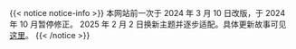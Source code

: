 ---
---


{{< notice notice-info >}}
本网站前一次于 2024 年 3 月 10 日改版，于 2024 年 10 月暂停修正。
2025 年 2 月 2 日换新主题并逐步适配。具体更新故事可见 [这里](/about/#20250203)。
{{< /notice >}}
